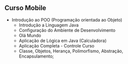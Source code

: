## Curso Mobile
- Introdução ao POO (Programação orientada ao Objeto)
    - Introdução a Linguagem Java
    - Configuração do Ambiente de Desenvolvimento
    - Olá Mundo
    - Aplicação de Lógica em Java (Calculadora)
    - Aplicação Completa - Controle Curso
    - Classe, Objetos, Herança, Polimorfismo, Abstração, Encapsulamento;
